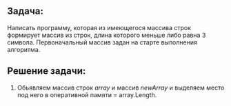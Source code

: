 ## Задача:

Написать программу, которая из имеющегося массива строк формирует массив из строк, длина которого меньше либо равна 3 символа. Первоначальный массив задан на старте выполнения алгоритма.

## Решение задачи:

1. Обьявляем массив строк *array* и массив *newArray* и выделяем место под него в оперативной памяти = array.Length. 